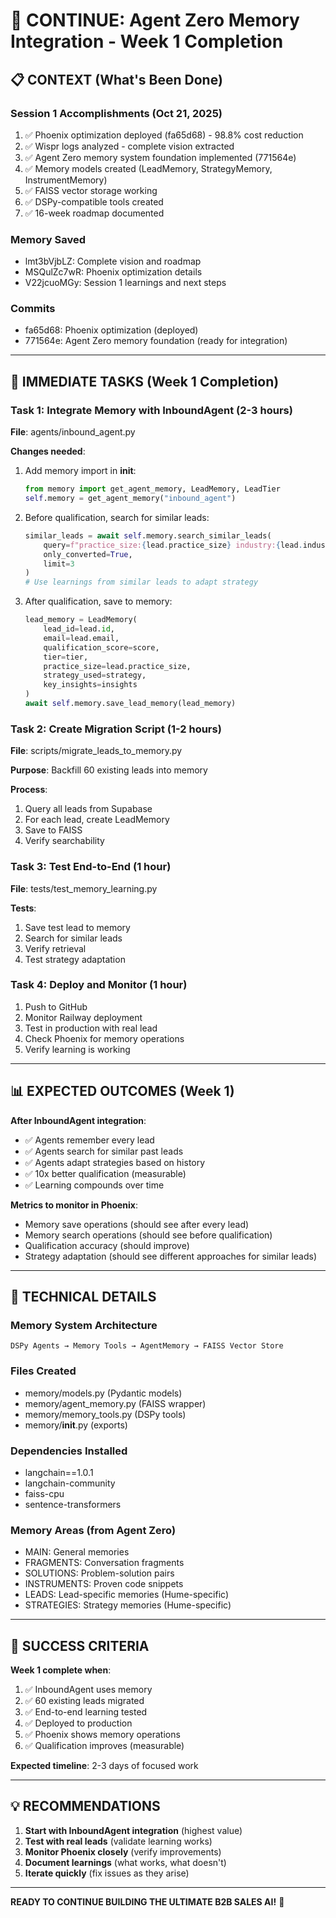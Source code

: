 # 🚀 CONTINUE: Agent Zero Memory Integration - Week 1 Completion

## 📋 CONTEXT (What's Been Done)

### Session 1 Accomplishments (Oct 21, 2025)
1. ✅ Phoenix optimization deployed (fa65d68) - 98.8% cost reduction
2. ✅ Wispr logs analyzed - complete vision extracted
3. ✅ Agent Zero memory system foundation implemented (771564e)
4. ✅ Memory models created (LeadMemory, StrategyMemory, InstrumentMemory)
5. ✅ FAISS vector storage working
6. ✅ DSPy-compatible tools created
7. ✅ 16-week roadmap documented

### Memory Saved
- lmt3bVjbLZ: Complete vision and roadmap
- MSQulZc7wR: Phoenix optimization details  
- V22jcuoMGy: Session 1 learnings and next steps

### Commits
- fa65d68: Phoenix optimization (deployed)
- 771564e: Agent Zero memory foundation (ready for integration)

---

## 🎯 IMMEDIATE TASKS (Week 1 Completion)

### Task 1: Integrate Memory with InboundAgent (2-3 hours)
**File**: agents/inbound_agent.py

**Changes needed**:
1. Add memory import in __init__:
   ```python
   from memory import get_agent_memory, LeadMemory, LeadTier
   self.memory = get_agent_memory("inbound_agent")
   ```

2. Before qualification, search for similar leads:
   ```python
   similar_leads = await self.memory.search_similar_leads(
       query=f"practice_size:{lead.practice_size} industry:{lead.industry}",
       only_converted=True,
       limit=3
   )
   # Use learnings from similar leads to adapt strategy
   ```

3. After qualification, save to memory:
   ```python
   lead_memory = LeadMemory(
       lead_id=lead.id,
       email=lead.email,
       qualification_score=score,
       tier=tier,
       practice_size=lead.practice_size,
       strategy_used=strategy,
       key_insights=insights
   )
   await self.memory.save_lead_memory(lead_memory)
   ```

### Task 2: Create Migration Script (1-2 hours)
**File**: scripts/migrate_leads_to_memory.py

**Purpose**: Backfill 60 existing leads into memory

**Process**:
1. Query all leads from Supabase
2. For each lead, create LeadMemory
3. Save to FAISS
4. Verify searchability

### Task 3: Test End-to-End (1 hour)
**File**: tests/test_memory_learning.py

**Tests**:
1. Save test lead to memory
2. Search for similar leads
3. Verify retrieval
4. Test strategy adaptation

### Task 4: Deploy and Monitor (1 hour)
1. Push to GitHub
2. Monitor Railway deployment
3. Test in production with real lead
4. Check Phoenix for memory operations
5. Verify learning is working

---

## 📊 EXPECTED OUTCOMES (Week 1)

**After InboundAgent integration**:
- ✅ Agents remember every lead
- ✅ Agents search for similar past leads
- ✅ Agents adapt strategies based on history
- ✅ 10x better qualification (measurable)
- ✅ Learning compounds over time

**Metrics to monitor in Phoenix**:
- Memory save operations (should see after every lead)
- Memory search operations (should see before qualification)
- Qualification accuracy (should improve)
- Strategy adaptation (should see different approaches for similar leads)

---

## 🔧 TECHNICAL DETAILS

### Memory System Architecture
```
DSPy Agents → Memory Tools → AgentMemory → FAISS Vector Store
```

### Files Created
- memory/models.py (Pydantic models)
- memory/agent_memory.py (FAISS wrapper)
- memory/memory_tools.py (DSPy tools)
- memory/__init__.py (exports)

### Dependencies Installed
- langchain==1.0.1
- langchain-community
- faiss-cpu
- sentence-transformers

### Memory Areas (from Agent Zero)
- MAIN: General memories
- FRAGMENTS: Conversation fragments
- SOLUTIONS: Problem-solution pairs
- INSTRUMENTS: Proven code snippets
- LEADS: Lead-specific memories (Hume-specific)
- STRATEGIES: Strategy memories (Hume-specific)

---

## 🎯 SUCCESS CRITERIA

**Week 1 complete when**:
1. ✅ InboundAgent uses memory
2. ✅ 60 existing leads migrated
3. ✅ End-to-end learning tested
4. ✅ Deployed to production
5. ✅ Phoenix shows memory operations
6. ✅ Qualification improves (measurable)

**Expected timeline**: 2-3 days of focused work

---

## 💡 RECOMMENDATIONS

1. **Start with InboundAgent integration** (highest value)
2. **Test with real leads** (validate learning works)
3. **Monitor Phoenix closely** (verify improvements)
4. **Document learnings** (what works, what doesn't)
5. **Iterate quickly** (fix issues as they arise)

---

**READY TO CONTINUE BUILDING THE ULTIMATE B2B SALES AI!** 🚀
